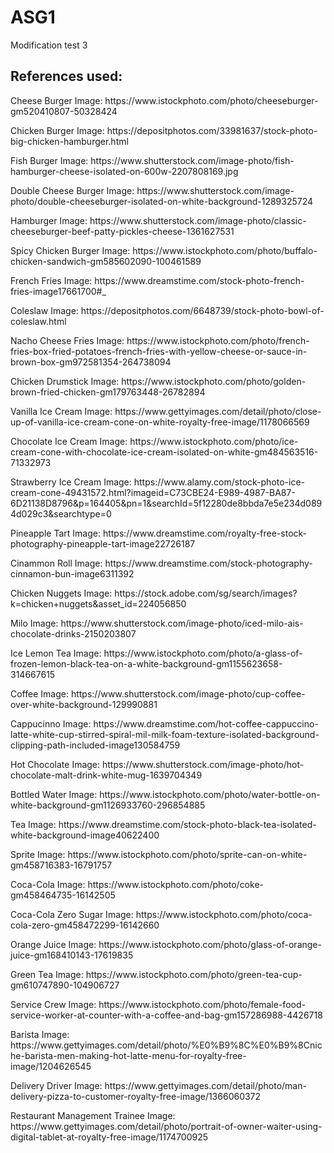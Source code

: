 # ASG1
<p>Modification test 3</p>
<h2>References used:</h2>
<p>Cheese Burger Image: <a>https://www.istockphoto.com/photo/cheeseburger-gm520410807-50328424</a></p>
<p>Chicken Burger Image: <a>https://depositphotos.com/33981637/stock-photo-big-chicken-hamburger.html</a></p>
<p>Fish Burger Image: <a>https://www.shutterstock.com/image-photo/fish-hamburger-cheese-isolated-on-600w-2207808169.jpg</a><p>
<p>Double Cheese Burger Image: <a>https://www.shutterstock.com/image-photo/double-cheeseburger-isolated-on-white-background-1289325724</a></p>
<p>Hamburger Image: <a>https://www.shutterstock.com/image-photo/classic-cheeseburger-beef-patty-pickles-cheese-1361627531</a></p>
<p>Spicy Chicken Burger Image: <a>https://www.istockphoto.com/photo/buffalo-chicken-sandwich-gm585602090-100461589</a></p>
<p>French Fries Image: <a>https://www.dreamstime.com/stock-photo-french-fries-image17661700#_</a></p>Coleslaw Image: <a>https://depositphotos.com/6648739/stock-photo-bowl-of-coleslaw.html</a></p>
<p>Nacho Cheese Fries Image: <a>https://www.istockphoto.com/photo/french-fries-box-fried-potatoes-french-fries-with-yellow-cheese-or-sauce-in-brown-box-gm972581354-264738094</a></p>
<p>Chicken Drumstick Image: <a>https://www.istockphoto.com/photo/golden-brown-fried-chicken-gm179763448-26782894</a></p>
<p>Vanilla Ice Cream Image: <a>https://www.gettyimages.com/detail/photo/close-up-of-vanilla-ice-cream-cone-on-white-royalty-free-image/1178066569</a></p>
<p>Chocolate Ice Cream Image: <a>https://www.istockphoto.com/photo/ice-cream-cone-with-chocolate-ice-cream-isolated-on-white-gm484563516-71332973</a></p>
<p>Strawberry Ice Cream Image: <a>https://www.alamy.com/stock-photo-ice-cream-cone-49431572.html?imageid=C73CBE24-E989-4987-BA87-6D21138D8796&p=164405&pn=1&searchId=5f12280de8bbda7e5e234d0894d029c3&searchtype=0</a></p>
<p>Pineapple Tart Image: <a>https://www.dreamstime.com/royalty-free-stock-photography-pineapple-tart-image22726187</a></p>
<p>Cinammon Roll Image: <a>https://www.dreamstime.com/stock-photography-cinnamon-bun-image6311392</a></p>
<p>Chicken Nuggets Image: <a>https://stock.adobe.com/sg/search/images?k=chicken+nuggets&asset_id=224056850</a></p>
<p>Milo Image: <a>https://www.shutterstock.com/image-photo/iced-milo-ais-chocolate-drinks-2150203807</a></p>
<p>Ice Lemon Tea Image: <a>https://www.istockphoto.com/photo/a-glass-of-frozen-lemon-black-tea-on-a-white-background-gm1155623658-314667615</a></p>
<p>Coffee Image: <a>https://www.shutterstock.com/image-photo/cup-coffee-over-white-background-129990881</a></p>
<p>Cappucinno Image: <a>https://www.dreamstime.com/hot-coffee-cappuccino-latte-white-cup-stirred-spiral-mil-milk-foam-texture-isolated-background-clipping-path-included-image130584759</a></p>
<p>Hot Chocolate Image: <a>https://www.shutterstock.com/image-photo/hot-chocolate-malt-drink-white-mug-1639704349</a></p>
<p>Bottled Water Image: <a>https://www.istockphoto.com/photo/water-bottle-on-white-background-gm1126933760-296854885</a></p>
<p>Tea Image: <a>https://www.dreamstime.com/stock-photo-black-tea-isolated-white-background-image40622400</a></p>
<p>Sprite Image: <a>https://www.istockphoto.com/photo/sprite-can-on-white-gm458716383-16791757</a></p>
<p>Coca-Cola Image: <a>https://www.istockphoto.com/photo/coke-gm458464735-16142505</a></p>
<p>Coca-Cola Zero Sugar Image: <a>https://www.istockphoto.com/photo/coca-cola-zero-gm458472299-16142660</a></p>
<p>Orange Juice Image: <a>https://www.istockphoto.com/photo/glass-of-orange-juice-gm168410143-17619835</a></p>
<p>Green Tea Image: <a>https://www.istockphoto.com/photo/green-tea-cup-gm610747890-104906727</a></p>
<p>Service Crew Image: <a>https://www.istockphoto.com/photo/female-food-service-worker-at-counter-with-a-coffee-and-bag-gm157286988-4426718</a></p>
<p>Barista Image: <a>https://www.gettyimages.com/detail/photo/%E0%B9%8C%E0%B9%8Cniche-barista-men-making-hot-latte-menu-for-royalty-free-image/1204626545</a></p>
<p>Delivery Driver Image: <a>https://www.gettyimages.com/detail/photo/man-delivery-pizza-to-customer-royalty-free-image/1366060372</a></p>
<p>Restaurant Management Trainee Image: <a>https://www.gettyimages.com/detail/photo/portrait-of-owner-waiter-using-digital-tablet-at-royalty-free-image/1174700925</a></p>








